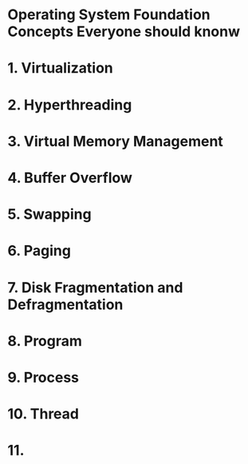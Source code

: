 # Operating System Foundation Concepts Everyone should knonw
# 1. Virtualization
# 2. Hyperthreading
# 3. Virtual Memory Management
# 4. Buffer Overflow
# 5. Swapping
# 6. Paging
# 7. Disk Fragmentation and Defragmentation
# 8. Program
# 9. Process
# 10. Thread
# 11. 

